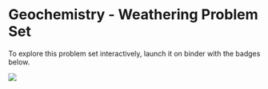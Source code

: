 # Geochemistry - Weathering Problem Set

To explore this problem set interactively, launch it on binder with the badges below.

<a href='https://mybinder.org/v2/gh/CUB-Computational-Tools/2018-ps-geochem-weathering/binder-R?urlpath=git-pull?repo=https%3A%2F%2Fgithub.com%2FCUB-Computational-Tools%2F2018-ps-geochem-weathering%26branch%3Dmaster%26urlpath%3Drstudio'><img src='https://img.shields.io/badge/launch-RStudio-blue.svg'/></a>


